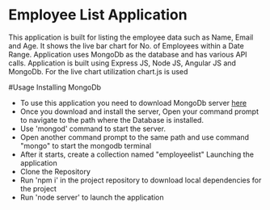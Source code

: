 # Employee List Application
This application is built for listing the employee data such as Name, Email and Age. It shows the live bar chart for No. of Employees within a Date Range. Application uses MongoDb as the database and has various API calls. Application is built using Express JS, Node JS, Angular JS and MongoDb. For the live chart utilization chart.js is used

#Usage
Installing MongoDb
- To use this application you need to download MongoDb server [here](https://www.mongodb.com/download-center/enterprise)
- Once you download and install the server, Open your command prompt to navigate to the path where the Database is installed. 
- Use 'mongod' command to start the server.
- Open another command prompt to the same path and use command "mongo" to start the mongodb terminal
- After it starts, create a collection named "employeelist"
Launching the application
- Clone the Repository
- Run 'npm i' in the project repository to download local dependencies for the project
- Run 'node server' to launch the application
